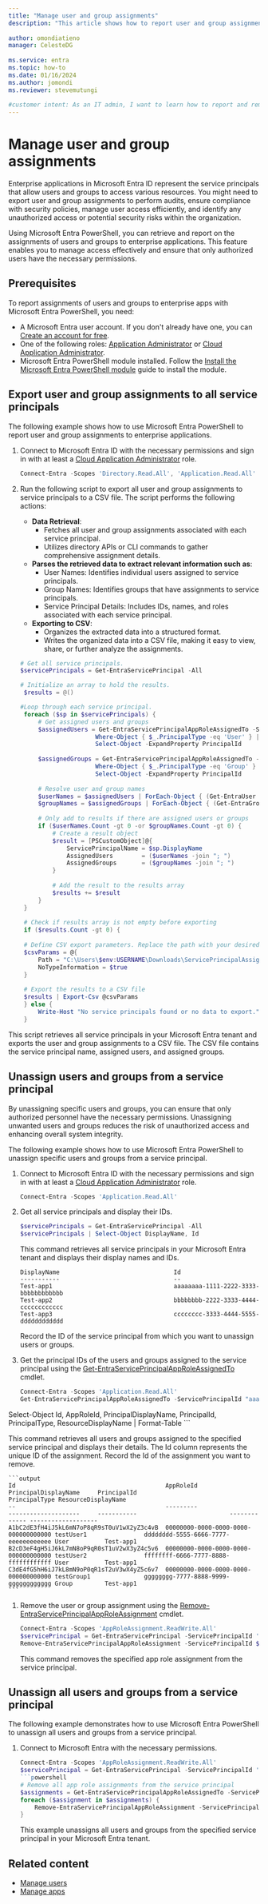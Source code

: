 ```yaml
---  
title: "Manage user and group assignments"
description: "This article shows how to report user and group assignments to service principals and unassign users and groups using Microsoft Entra PowerShell."  
  
author: omondiatieno
manager: CelesteDG  
  
ms.service: entra
ms.topic: how-to  
ms.date: 01/16/2024  
ms.author: jomondi    
ms.reviewer: stevemutungi  
  
#customer intent: As an IT admin, I want to learn how to report and remove user and group assignments to service principals using Microsoft Entra PowerShell, so that I can track access and manage permissions efficiently.  
---  
```

  
# Manage user and group assignments
  
Enterprise applications in Microsoft Entra ID represent the service principals that allow users and groups to access various resources. You might need to export user and group assignments to perform audits, ensure compliance with security policies, manage user access efficiently, and identify any unauthorized access or potential security risks within the organization.
  
Using Microsoft Entra PowerShell, you can retrieve and report on the assignments of users and groups to enterprise applications. This feature enables you to manage access effectively and ensure that only authorized users have the necessary permissions.
  
## Prerequisites  
  
To report assignments of users and groups to enterprise apps with Microsoft Entra PowerShell, you need:  
  
- A Microsoft Entra user account. If you don't already have one, you can [Create an account for free][create-account].
- One of the following roles: [Application Administrator][app-admin] or [Cloud Application Administrator][cloud-app-admin].
- Microsoft Entra PowerShell module installed. Follow the [Install the Microsoft Entra PowerShell module][installation] guide to install the module.

## Export user and group assignments to all service principals

The following example shows how to use Microsoft Entra PowerShell to report user and group assignments to enterprise applications.

1. Connect to Microsoft Entra ID with the necessary permissions and sign in with at least a [Cloud Application Administrator][cloud-app-admin] role.

    ```powershell
    Connect-Entra -Scopes 'Directory.Read.All', 'Application.Read.All'
    ```

1. Run the following script to export all user and group assignments to service principals to a CSV file. The script performs the following actions:

    - **Data Retrieval**:
      - Fetches all user and group assignments associated with each service principal.
      - Utilizes directory APIs or CLI commands to gather comprehensive assignment details.
    - **Parses the retrieved data to extract relevant information such as**:
      - User Names: Identifies individual users assigned to service principals.
      - Group Names: Identifies groups that have assignments to service principals.
      - Service Principal Details: Includes IDs, names, and roles associated with each service principal.
    - **Exporting to CSV**:
      - Organizes the extracted data into a structured format.
      - Writes the organized data into a CSV file, making it easy to view, share, or further analyze the assignments.

   ```powershell
   # Get all service principals.
   $servicePrincipals = Get-EntraServicePrincipal -All  

   # Initialize an array to hold the results.
    $results = @()  
   
   #Loop through each service principal.
    foreach ($sp in $servicePrincipals) {  
        # Get assigned users and groups  
        $assignedUsers = Get-EntraServicePrincipalAppRoleAssignedTo -ServicePrincipalId $sp.Id |   
                        Where-Object { $_.PrincipalType -eq 'User' } |   
                        Select-Object -ExpandProperty PrincipalId  
    
        $assignedGroups = Get-EntraServicePrincipalAppRoleAssignedTo -ServicePrincipalId $sp.Id |   
                        Where-Object { $_.PrincipalType -eq 'Group' } |   
                        Select-Object -ExpandProperty PrincipalId  
    
        # Resolve user and group names  
        $userNames = $assignedUsers | ForEach-Object { (Get-EntraUser -UserId $_).DisplayName }  
        $groupNames = $assignedGroups | ForEach-Object { (Get-EntraGroup -GroupId $_).DisplayName }  
    
        # Only add to results if there are assigned users or groups
        if ($userNames.Count -gt 0 -or $groupNames.Count -gt 0) {
            # Create a result object  
            $result = [PSCustomObject]@{  
                ServicePrincipalName = $sp.DisplayName  
                AssignedUsers        = ($userNames -join "; ")  
                AssignedGroups       = ($groupNames -join "; ")  
            }  
    
            # Add the result to the results array  
            $results += $result  
        }  
    }  
    
    # Check if results array is not empty before exporting
    if ($results.Count -gt 0) { 
    
    # Define CSV export parameters. Replace the path with your desired location.
    $csvParams = @{  
        Path = "C:\Users\$env:USERNAME\Downloads\ServicePrincipalAssignments.csv"  
        NoTypeInformation = $true  
    }  
    
    # Export the results to a CSV file
    $results | Export-Csv @csvParams
    } else {
        Write-Host "No service principals found or no data to export."
    }
    ```

This script retrieves all service principals in your Microsoft Entra tenant and exports the user and group assignments to a CSV file. The CSV file contains the service principal name, assigned users, and assigned groups.

## Unassign users and groups from a service principal

By unassigning specific users and groups, you can ensure that only authorized personnel have the necessary permissions. Unassigning unwanted users and groups reduces the risk of unauthorized access and enhancing overall system integrity.

The following example shows how to use Microsoft Entra PowerShell to unassign specific users and groups from a service principal.

1. Connect to Microsoft Entra ID with the necessary permissions and sign in with at least a [Cloud Application Administrator][cloud-app-admin] role.

    ```powershell  
    Connect-Entra -Scopes 'Application.Read.All'  
    ```

1. Get all service principals and display their IDs.

    ```powershell  
    $servicePrincipals = Get-EntraServicePrincipal -All  
    $servicePrincipals | Select-Object DisplayName, Id  
    ```

    This command retrieves all service principals in your Microsoft Entra tenant and displays their display names and IDs.

    ```Output
    DisplayName                                Id
    -----------                                --
    Test-app1                                  aaaaaaaa-1111-2222-3333-bbbbbbbbbbbb
    Test-app2                                  bbbbbbbb-2222-3333-4444-cccccccccccc
    Test-app3                                  cccccccc-3333-4444-5555-dddddddddddd
    ```

    Record the ID of the service principal from which you want to unassign users or groups.

1. Get the principal IDs of the users and groups assigned to the service principal using the [Get-EntraServicePrincipalAppRoleAssignedTo][get-service-principal-app-role-assignto] cmdlet.

    ```powershell
    Connect-Entra -Scopes 'Application.Read.All'
    Get-EntraServicePrincipalAppRoleAssignedTo -ServicePrincipalId "aaaaaaaa-1111-2222-3333-bbbbbbbbbbbb" -All |
Select-Object Id, AppRoleId, PrincipalDisplayName, PrincipalId, PrincipalType, ResourceDisplayName | Format-Table
    ```

   This command retrieves all users and groups assigned to the specified service principal and displays their details. The Id column represents the unique ID of the assignment. Record the Id of the assignment you want to remove.

    ```output
    Id                                          AppRoleId                            PrincipalDisplayName     PrincipalId                          PrincipalType ResourceDisplayName
    --                                          ---------                            --------------------     -----------                          ------------- -------------------
    A1bC2dE3fH4iJ5kL6mN7oP8qR9sT0uV1wX2yZ3c4vB  00000000-0000-0000-0000-000000000000 testUser1                dddddddd-5555-6666-7777-eeeeeeeeeeee User          Test-app1
    B2cD3eF4gH5iJ6kL7mN8oP9qR0sT1uV2wX3yZ4c5v6  00000000-0000-0000-0000-000000000000 testUser2                ffffffff-6666-7777-8888-ffffffffffff User          Test-app1
    C3dE4fG5hH6iJ7kL8mN9oP0qR1sT2uV3wX4yZ5c6v7  00000000-0000-0000-0000-000000000000 testGroup1               gggggggg-7777-8888-9999-gggggggggggg Group         Test-app1
    ```

1. Remove the user or group assignment using the [Remove-EntraServicePrincipalAppRoleAssignment][remove-service-principal-app-role-assignment] cmdlet.

    ```powershell
    Connect-Entra -Scopes 'AppRoleAssignment.ReadWrite.All'
    $servicePrincipal = Get-EntraServicePrincipal -ServicePrincipalId '31f1d894-0a2b-4901-b30c-b61a0e87acfe'
    Remove-EntraServicePrincipalAppRoleAssignment -ServicePrincipalId $servicePrincipal.Id  -AppRoleAssignmentId '2bbbbbb2-3cc3-4dd4-5ee5-6ffffffffff6'
    ```

    This command removes the specified app role assignment from the service principal.

## Unassign all users and groups from a service principal

The following example demonstrates how to use Microsoft Entra PowerShell to unassign all users and groups from a service principal.

1. Connect to Microsoft Entra with the necessary permissions.

    ```powershell  
    Connect-Entra -Scopes 'AppRoleAssignment.ReadWrite.All'
    $servicePrincipal = Get-EntraServicePrincipal -ServicePrincipalId '31f1d894-0a2b-4901-b30c-b61a0e87acfe'
    ```powershell
    # Remove all app role assignments from the service principal
    $assignments = Get-EntraServicePrincipalAppRoleAssignedTo -ServicePrincipalId $servicePrincipal.Id
    foreach ($assignment in $assignments) {
        Remove-EntraServicePrincipalAppRoleAssignment -ServicePrincipalId $servicePrincipal.Id -AppRoleAssignmentId $assignment.Id
    }
    ```

   This example unassigns all users and groups from the specified service principal in your Microsoft Entra tenant.

## Related content

- [Manage users][manage-user.md]
- [Manage apps][manage-apps]

<!-- link references -->

[installation]: installation.md
[create-account]: https://azure.microsoft.com/free/?WT.mc_id=A261C142F
[app-admin]: /entra/identity/role-based-access-control/permissions-reference#application-administrator
[cloud-app-admin]: /entra/identity/role-based-access-control/permissions-reference#cloud-application-administrator
[manage-user.md]: manage-user.md
[manage-apps]: manage-apps.md
[get-service-principal-app-role-assignto]: /powershell/module/microsoft.graph.entra/get-entraserviceprincipalapproleassignedto
[remove-service-principal-app-role-assignment]: /powershell/module/microsoft.graph.entra/Remove-EntraServicePrincipalAppRoleAssignment

